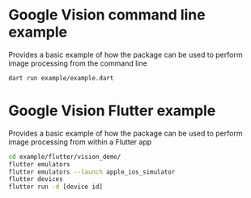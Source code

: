 # Google Vision command line example

Provides a basic example of how the package can be used to perform image processing from the command line

```sh
dart run example/example.dart
```

# Google Vision Flutter example

Provides a basic example of how the package can be used to perform image processing from within a Flutter app

```sh
cd example/flutter/vision_demo/
flutter emulators
flutter emulators --launch apple_ios_simulator
flutter devices
flutter run -d [device id]
```